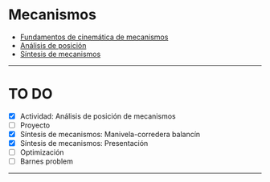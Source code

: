 # Mecanismos

- [Fundamentos de cinemática de mecanismos](Fundamentos%20de%20cinemática%20de%20mecanismos.md)
- [Análisis de posición](Análisis%20de%20posición.md)
- [Síntesis de mecanismos](Síntesis%20de%20mecanismos.md)

---

# TO DO

- [x] Actividad: Análisis de posición de mecanismos
- [ ] Proyecto
- [x] Síntesis de mecanismos: Manivela-corredera balancín
- [x] Síntesis de mecanismos: Presentación
- [ ] Optimización
- [ ] Barnes problem

---

